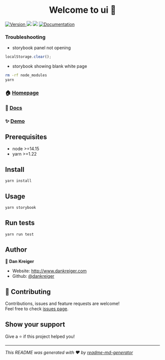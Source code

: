 <h1 align="center">Welcome to ui 👋</h1>
<p>
  <a href="https://www.npmjs.com/package/ui" target="_blank">
    <img alt="Version" src="https://img.shields.io/npm/v/ui.svg">
  </a>
  <img src="https://img.shields.io/badge/node-%3E%3D14.15-blue.svg" />
  <img src="https://img.shields.io/badge/yarn-%3E%3D1.22-blue.svg" />
  <a href="https://barking-welpe.github.io/ui" target="_blank">
    <img alt="Documentation" src="https://img.shields.io/badge/documentation-yes-brightgreen.svg" />
  </a>
</p>

### Troubleshooting

- storybook panel not opening

```js
localStorage.clear();
```

- storybook showing blank white page

```sh
rm -rf node_modules
yarn
```

### 🏠 [Homepage](https://github.com/barking-welpe/ui)

### 📝 [Docs](https://barking-welpe.github.io/ui/)

### ✨ [Demo](https://friendly-mestorf-73d85a.netlify.app/)

## Prerequisites

- node >=14.15
- yarn >=1.22

## Install

```sh
yarn install
```

## Usage

```sh
yarn storybook
```

## Run tests

```sh
yarn run test
```

## Author

👤 **Dan Kreiger**

- Website: http://www.dankreiger.com
- Github: [@dankreiger](https://github.com/dankreiger)

## 🤝 Contributing

Contributions, issues and feature requests are welcome!<br />Feel free to check [issues page](https://github.com/barking-welpe/ui/issues).

## Show your support

Give a ⭐️ if this project helped you!

---

_This README was generated with ❤️ by [readme-md-generator](https://github.com/kefranabg/readme-md-generator)_
